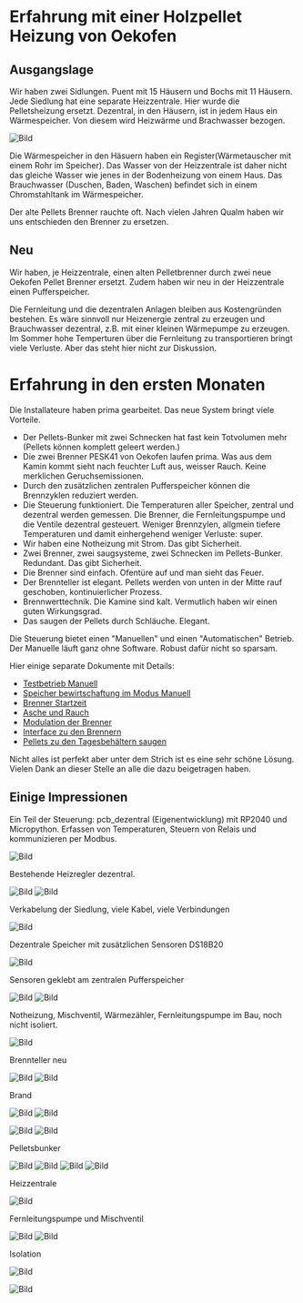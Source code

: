 # Erfahrung mit einer Holzpellet Heizung von Oekofen

## Ausgangslage

Wir haben zwei Sidlungen. Puent mit 15 Häusern und Bochs mit 11 Häusern. Jede Siedlung hat eine separate Heizzentrale. Hier wurde die Pelletsheizung ersetzt. 
Dezentral, in den Häusern, ist in jedem Haus ein Wärmespeicher. Von diesem wird Heizwärme und Brachwasser bezogen.

![Bild](./images/hydraulik.png)

Die Wärmespeicher in den Häsuern haben ein Register(Wärmetauscher mit einem Rohr im Speicher). Das Wasser von der Heizzentrale ist daher nicht das gleiche Wasser wie jenes in der Bodenheizung von einem Haus. Das Brauchwasser (Duschen, Baden, Waschen) befindet sich in einem Chromstahltank im Wärmespeicher.

Der alte Pellets Brenner rauchte oft. Nach vielen Jahren Qualm haben wir uns entschieden den Brenner zu ersetzen.

## Neu

Wir haben, je Heizzentrale, einen alten Pelletbrenner durch zwei neue Oekofen Pellet Brenner ersetzt. Zudem haben wir neu in der Heizzentrale einen Pufferspeicher.

Die Fernleitung und die dezentralen Anlagen bleiben aus Kostengründen bestehen. Es wäre sinnvoll nur Heizenergie zentral zu erzeugen und Brauchwasser dezentral, z.B. mit einer kleinen Wärmepumpe zu erzeugen. Im Sommer hohe Temperturen über die Fernleitung zu transportieren bringt viele Verluste. Aber das steht hier nicht zur Diskussion.

# Erfahrung in den ersten Monaten
Die Installateure haben prima gearbeitet. Das neue System bringt viele Vorteile.
- Der Pellets-Bunker mit zwei Schnecken hat fast kein Totvolumen mehr (Pellets können komplett geleert werden.)
- Die zwei Brenner PESK41 von Oekofen laufen prima. Was aus dem Kamin kommt sieht nach feuchter Luft aus, weisser Rauch. Keine merklichen Geruchsemissionen.
- Durch den zusätzlichen zentralen Pufferspeicher können die Brennzyklen reduziert werden.
- Die Steuerung funktioniert. Die Temperaturen aller Speicher, zentral und dezentral werden gemessen. Die Brenner, die Fernleitungspumpe und die Ventile dezentral gesteuert. Weniger Brennzylen, allgmein tiefere Temperaturen und damit einhergehend weniger Verluste: super.
- Wir haben eine Notheizung mit Strom. Das gibt Sicherheit.
- Zwei Brenner, zwei saugsysteme, zwei Schnecken im Pellets-Bunker. Redundant. Das gibt Sicherheit.
- Die Brenner sind einfach. Ofentüre auf und man sieht das Feuer. 
- Der Brennteller ist elegant. Pellets werden von unten in der Mitte rauf geschoben, kontinuierlicher Prozess.
- Brennwerttechnik. Die Kamine sind kalt. Vermutlich haben wir einen guten Wirkungsgrad.
- Das saugen der Pellets durch Schläuche. Elegant.


Die Steuerung bietet einen "Manuellen" und einen "Automatischen" Betrieb. Der Manuelle läuft ganz ohne Software. Robust dafür nicht so sparsam.

Hier einige separate Dokumente mit Details:

- [Testbetrieb Manuell](./betrieb_manuell/readme.md) 
- [Speicher bewirtschaftung im Modus Manuell](./speicher_bewirtschaftung/readme.md) 
- [Brenner Startzeit](./brenner_startzeit/readme.md) 
- [Asche und Rauch](./asche_rauch/readme.md) 
- [Modulation der Brenner](./modulation/readme.md) 
- [Interface zu den Brennern](./modbus_relaiskontakte/readme.md) 
- [Pellets zu den Tagesbehältern saugen](./saugen/readme.md) 


Nicht alles ist perfekt aber unter dem Strich ist es eine sehr schöne Lösung. Vielen Dank an dieser Stelle an alle die dazu beigetragen haben.

## Einige Impressionen

Ein Teil der Steuerung: pcb_dezentral (Eigenentwicklung) mit RP2040 und Micropython. Erfassen von Temperaturen, Steuern von Relais und kommunizieren per Modbus.

![Bild](./images/20240605_155812.jpg)

Bestehende Heizregler dezentral.

![Bild](./images/20240614_155023.jpg)
![Bild](./images/20240607_101846.jpg)

Verkabelung der Siedlung, viele Kabel, viele Verbindungen

![Bild](./images/20240907_103643.jpg)

Dezentrale Speicher mit zusätzlichen Sensoren DS18B20

![Bild](./images/20240612_170802.jpg)

Sensoren geklebt am zentralen Pufferspeicher


![Bild](./images/20240825_102801.jpg)
![Bild](./images/20240825_101207.jpg)

Notheizung, Mischventil, Wärmezähler, Fernleitungspumpe im Bau, noch nicht isoliert.

![Bild](./images/20240901_174543.jpg)

Brennteller neu

![Bild](./images/20240901_180650.jpg)
![Bild](./images/20240901_180716.jpg)

Brand

![Bild](./images/20240923_094151138.jpg)
![Bild](./images/20240923_100241590.jpg)

![Bild](./images/20240924_110531425.jpg)
![Bild](./images/20241014_075807.jpg)

Pelletsbunker

![Bild](./images/20240920_142544.jpg)
![Bild](./images/20240920_180817.jpg)
![Bild](./images/20240926_082835350.jpg)
![Bild](./images/pellets.jpg)

Heizzentrale

![Bild](./images/20241025_170356.jpg)

Fernleitungspumpe und Mischventil

![Bild](./images/20241025_173034.jpg)
![Bild](./images/20241025_173037.jpg)

Isolation

![Bild](./images/20240924_220246561.jpg)

![Bild](./images/20241003_203341.jpg)